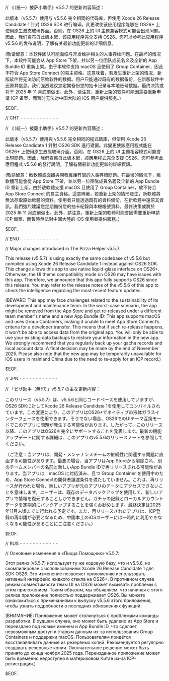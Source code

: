 // 《（统一）披萨小助手》v5.5.7 的更新内容简述：

此版本（v5.5.7）使用与 v5.5.6 完全相同的代码库，但使用 Xcode 26 Release Candidate 1 针对 OS26 SDK 进行编译。此更改使该应用程序能够在 OS26+ 上使用原生液态玻璃界面。否则，在 OS26 上的 UI 主题兼容模式可能会出现问题。因此，我们宣布自此版本起，该应用程序完全支持 OS26。您可以参考此应用程序 v5.5.6 的发布说明，了解有关最新功能更新的详细信息。

(敬请留意：本软件团队可能面临与开发维护相关的人事存续问题。在最坏的情况下，本软件可能会从 App Store 下架，并以另一位团队成员名义及全新的 App Bundle ID 重新上架。由于本软件支持 macOS 且使用了 Group Container，因此不符合 App Store Connect 的易主资格。这意味着，若发生重新上架的情况，新版软件将无法访问原始软件的数据。用户只能通过既有的数据备份，在新版软件中还原其信息。我们强烈建议您定期备份您的抽卡记录与本地账号数据。最终决策或将于 2025 年 11 月底前做出。此外，请注意，重新上架的软件可能因需要重新申请 ICP 备案，而暂时无法对中国大陆的 iOS 用户提供服务。)

$EOF.

// CHT - - - - - - - - - - - -

// 《（統一）披薩小助手》v5.5.7 的更新內容簡述：

此版本（v5.5.7）使用與 v5.5.6 完全相同的程式碼庫，但使用 Xcode 26 Release Candidate 1 針對 OS26 SDK 進行建置。此變更使該應用程式能在 OS26+ 上使用原生液態玻璃介面。否則，在 OS26 上的 UI 主題相容模式可能會出現問題。因此，我們宣佈自此版本起，該應用程式完全支援 OS26。您可參考此應用程式 v5.5.6 的發行說明，了解有關最新功能更新的詳細資訊。

(敬請留意：敝軟體或面臨與開發維護有關的人事存續問題。在最壞的情況下，敝軟體可能會從 App Store 下架，並以另一位團隊成員名義及全新的 App Bundle ID 重新上架。由於敝軟體支援 macOS 且使用了 Group Container，故不符合 App Store Connect 的易主資格。這意味著，若重新上架的情形發生，新軟體將無法存取原始軟體的資料。使用者只能透過既有的資料備份，在新軟體中還原其資訊。我們強烈建議您定期備份您的抽卡紀錄與本機帳號資料。最終決策或將於 2025 年 11 月底前做出。此外，請注意，重新上架的軟體可能會因需要重新申請 ICP 備案、而暫時無法對中國大陸的 iOS 使用者提供服務。)

$EOF.

// ENU - - - - - - - - - - - -

// Major changes introduced in The Pizza Helper v5.5.7:

This release (v5.5.7) is using exactly the same codebase of v5.5.6 but compiled using Xcode 26 Release Candidate 1 instead against OS26 SDK. This change allows this app to use native liquid-glass interface on OS26+. Otherwise, the UI theme compatibility mode on OS26 may have issues with this app. Therefore, we announce that this app fully supports OS26 since this release. You may refer to the release notes of the v5.5.6 of this app to check the intelligence regarding the most-recent feature updates.

(BEWARE: This app may face challenges related to the sustainability of its development and maintenance team. In the worst-case scenario, the app might be removed from the App Store and get re-released under a different team member's name and a new App Bundle ID: This app supports macOS and uses Group Containers, making it unable to meet App Store Connect’s criteria for a developer transfer. This means that if such re-release happens, it won't be able to access data from the original app. You will only be able to use your existing data backups to restore your information in the new app. We strongly recommend that you regularly back up your gacha records and local account data. A final decision may be made by the end of November 2025. Please also note that the new app may be temporarily unavailable for iOS users in mainland China due to the need to re-apply for an ICP record.)

$EOF.

// JPN - - - - - - - - - - - -

// 「ピザ助手（無印）」v5.5.7 の主な更新内容：

このリリース（v5.5.7）は、v5.5.6と同じコードベースを使用していますが、OS26 SDKに対してXcode 26 Release Candidate 1を使用してコンパイルされています。この変更により、このアプリはOS26+でネイティブの液体ガラスインターフェースを使用できます。そうでない場合、OS26でのUIテーマ互換モードでこのアプリに問題が発生する可能性があります。したがって、このリリース以降、このアプリはOS26を完全にサポートすることを発表します。最新の機能アップデートに関する詳細は、このアプリのv5.5.6のリリースノートを参照してください。

（ご注意：当アプリは、開発・メンテナンスチームの継続性に関連する問題に直面する可能性があります。最悪の場合、当アプリはApp Storeから削除され、別のチームメンバーの名前と新しいApp Bundle IDで再リリースされる可能性があります。当アプリは　macOS に対応済み、且つ Group Container を使用中のため、App Store Connectの開発者譲渡条件を満たしていません。これは、再リリースが行われた場合、新しいアプリが元のアプリのデータにアクセスできないことを意味します。ユーザーは、既存のデータバックアップを使用して、新しいアプリで情報を復元することしかできません。ガチャの記録とローカルアカウントデータを定期的にバックアップすることを強くお勧めします。最終決定は2025年11月末頃までに行われる予定です。また、再リリースされたアプリは、ICP登録の再申請が必要となるため、中国本土のiOSユーザーには一時的に利用できなくなる可能性があることにご注意ください。）

$EOF.

// RUS - - - - - - - - - - - -

// Основные изменения в «Пицца Помощник» v5.5.7:

Этот релиз (v5.5.7) использует ту же кодовую базу, что и v5.5.6, но скомпилирован с использованием Xcode 26 Release Candidate 1 для SDK OS26. Это изменение позволяет приложению использовать нативный интерфейс жидкого стекла на OS26+. В противном случае режим совместимости темы UI на OS26 может вызывать проблемы с этим приложением. Таким образом, мы объявляем, что начиная с этого релиза приложение полностью поддерживает OS26. Вы можете ознакомиться с примечаниями к выпуску v5.5.6 этого приложения, чтобы узнать подробности о последних обновлениях функций.

(ВНИМАНИЕ: Приложение может столкнуться с проблемами команды разработки. В худшем случае, оно может быть удалено из App Store и переиздано под новым именем и App Bundle ID, что сделает невозможным доступ к старым данным из-за использования Group Containers и поддержки macOS. Пользователям придётся восстанавливать данные из резервных копий. Рекомендуется регулярно создавать резервные копии. Окончательное решение может быть принято до конца ноября 2025 года. Переизданное приложение может быть временно недоступно в материковом Китае из-за ICP-регистрации.)

$EOF.
